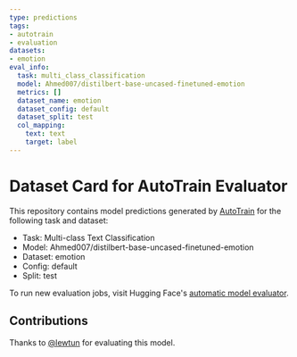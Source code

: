 ```yaml
---
type: predictions
tags:
- autotrain
- evaluation
datasets:
- emotion
eval_info:
  task: multi_class_classification
  model: Ahmed007/distilbert-base-uncased-finetuned-emotion
  metrics: []
  dataset_name: emotion
  dataset_config: default
  dataset_split: test
  col_mapping:
    text: text
    target: label
---
```

# Dataset Card for AutoTrain Evaluator

This repository contains model predictions generated by [AutoTrain](https://huggingface.co/autotrain) for the following task and dataset:

* Task: Multi-class Text Classification
* Model: Ahmed007/distilbert-base-uncased-finetuned-emotion
* Dataset: emotion
* Config: default
* Split: test

To run new evaluation jobs, visit Hugging Face's [automatic model evaluator](https://huggingface.co/spaces/autoevaluate/model-evaluator).

## Contributions

Thanks to [@lewtun](https://huggingface.co/lewtun) for evaluating this model.
